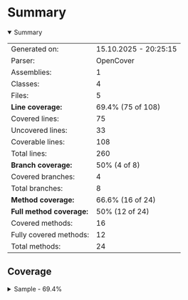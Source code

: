 # Summary
<details open><summary>Summary</summary>

|||
|:---|:---|
| Generated on: | 15.10.2025 - 20:25:15 |
| Parser: | OpenCover |
| Assemblies: | 1 |
| Classes: | 4 |
| Files: | 5 |
| **Line coverage:** | 69.4% (75 of 108) |
| Covered lines: | 75 |
| Uncovered lines: | 33 |
| Coverable lines: | 108 |
| Total lines: | 260 |
| **Branch coverage:** | 50% (4 of 8) |
| Covered branches: | 4 |
| Total branches: | 8 |
| **Method coverage:** | 66.6% (16 of 24) |
| **Full method coverage:** | 50% (12 of 24) |
| Covered methods: | 16 |
| Fully covered methods: | 12 |
| Total methods: | 24 |

</details>

## Coverage
<details><summary>Sample - 69.4%</summary>

|**Name**|**Line**|**Branch**|**Method**|**Full method**|
|:---|---:|---:|---:|---:|
|**Sample**|**69.4%**|**50%**|**66.6%**|**50%**|
|Sample.PartialClass|54.5%|50%|50%|33.3%|
|Test.Program|100%||100%|100%|
|Test.TestClass|72.7%|50%|80%|60%|
|Test.TestClass2|63.1%|50%|60%|40%|

</details>
